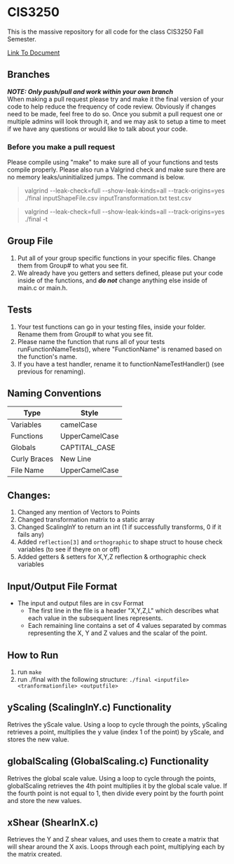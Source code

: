 # CIS3250

This is the massive repository for all code for the class CIS3250 Fall Semester.

[Link To Document](https://docs.google.com/document/d/1p10rx8R_3oGFU1SiKOWELDZhxhAfR2k61Vg8fF_Rl34/edit?usp=sharing)

## Branches

**_NOTE: Only push/pull and work within your own branch_**<br>
When making a pull request please try and make it the final version of your code to help reduce the frequency of code review. Obviously if changes need to be made, feel free to do so. Once you submit a pull request one or multiple admins will look through it, and we may ask to setup a time to meet if we have any questions or would like to talk about your code.<br>

### Before you make a pull request

Please compile using "make" to make sure all of your functions and tests compile properly. Please also run a Valgrind check and make sure there are no memory leaks/uninitialized jumps. The command is below.

> valgrind --leak-check=full --show-leak-kinds=all --track-origins=yes ./final inputShapeFile.csv inputTransformation.txt test.csv

> valgrind --leak-check=full --show-leak-kinds=all --track-origins=yes ./final -t

## Group File

1. Put all of your group specific functions in your specific files. Change them from Group# to what you see fit.
2. We already have you getters and setters defined, please put your code inside of the functions, and **_do not_** change anything else inside of main.c or main.h.

## Tests

1. Your test functions can go in your testing files, inside your folder. Rename them from Group# to what you see fit.
2. Please name the function that runs all of your tests runFunctionNameTests(), where "FunctionName" is renamed based on the function's name.
3. If you have a test handler, rename it to functionNameTestHandler() (see previous for renaming).

## Naming Conventions

| Type         | Style          |
| ------------ | -------------- |
| Variables    | camelCase      |
| Functions    | UpperCamelCase |
| Globals      | CAPTITAL_CASE  |
| Curly Braces | New Line       |
| File Name    | UpperCamelCase |

## Changes:

1. Changed any mention of Vectors to Points
2. Changed transformation matrix to a static array
3. Changed ScalingInY to return an int (1 if successfully transforms, 0 if it fails any)
4. Added `reflection[3]` and `orthographic` to shape struct to house check variables (to see if theyre on or off)
5. Added getters & setters for X,Y,Z reflection & orthographic check variables

## Input/Output File Format

- The input and output files are in csv Format
  - The first line in the file is a header "X,Y,Z,L" which describes what each value in the subsequent lines represents.
  - Each remaining line contains a set of 4 values separated by commas representing the X, Y and Z values and
    the scalar of the point.

## How to Run

1. run `make`
2. run ./final with the following structure:
`./final <inputfile> <tranformationfile> <outputfile>`

## yScaling (ScalingInY.c) Functionality
Retrives the yScale value. Using a loop to cycle through the points, yScaling retrieves a point, multiplies the y value (index 1 of the point) by yScale, and stores the new value.

## globalScaling (GlobalScaling.c) Functionality
Retrives the global scale value. Using a loop to cycle through the points, globalScaling retrieves the 4th point multiplies it by the global scale value. If the fourth point is not equal to 1, then divide every point by the fourth point and store the new values.

## xShear (ShearInX.c)
Retrieves the Y and Z shear values, and uses them to create a matrix that will shear around the X axis. Loops through each point, multiplying each by the matrix created.


